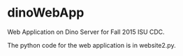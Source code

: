 # dinoWebApp
Web Application on Dino Server for Fall 2015 ISU CDC.

The python code for the web application is in website2.py.